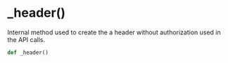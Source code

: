 # _header()

Internal method used to create the a header without authorization used in the API calls.

```py
def _header()
```

